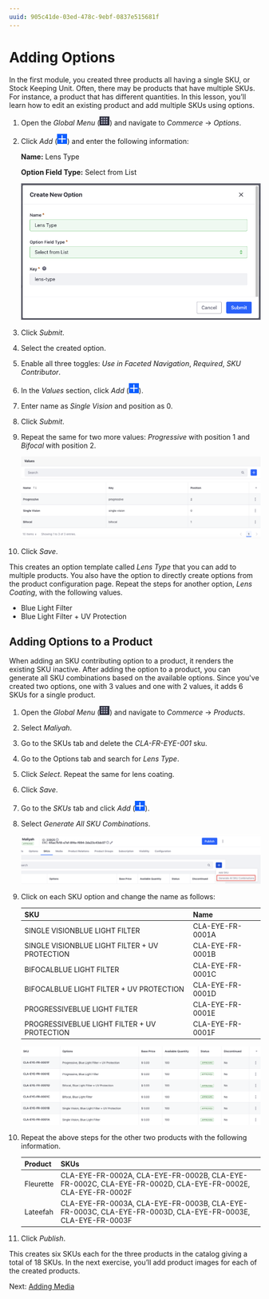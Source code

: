 ```yaml
---
uuid: 905c41de-03ed-478c-9ebf-0837e515681f
---
```

# Adding Options

In the first module, you created three products all having a single SKU, or Stock Keeping Unit. Often, there may be products that have multiple SKUs. For instance, a product that has different quantities. In this lesson, you’ll learn how to edit an existing product and add multiple SKUs using options.

1. Open the *Global Menu* (![Global Menu](../../images/icon-applications-menu.png)) and navigate to *Commerce* &rarr; *Options*.

1. Click *Add* (![Add](../../images/icon-add.png)) and enter the following information:

   **Name:** Lens Type

   **Option Field Type:** Select from List

   ![Create a new option for quantity.](./adding-options/images/01.png)

1. Click *Submit*.

1. Select the created option.

1. Enable all three toggles: *Use in Faceted Navigation*, *Required*, *SKU Contributor*.

1. In the *Values* section, click *Add* (![Add](../../images/icon-add.png)).

1. Enter name as *Single Vision* and position as 0.

1. Click *Submit*. 

1. Repeat the same for two more values: *Progressive* with position 1 and *Bifocal* with position 2. 

   ![Enter selectable values for the option.](./adding-options/images/02.png)

1. Click *Save*.

This creates an option template called *Lens Type* that you can add to multiple products. You also have the option to directly create options from the product configuration page. Repeat the steps for another option, *Lens Coating*, with the following values.

* Blue Light Filter
* Blue Light Filter + UV Protection

## Adding Options to a Product

When adding an SKU contributing option to a product, it renders the existing SKU inactive. After adding the option to a product, you can generate all SKU combinations based on the available options. Since you've created two options, one with 3 values and one with 2 values, it adds 6 SKUs for a single product. 

1. Open the *Global Menu* (![Global Menu](../../images/icon-applications-menu.png)) and navigate to *Commerce* &rarr; *Products*.

1. Select *Maliyah*.

1. Go to the SKUs tab and delete the *CLA-FR-EYE-001* sku.

1. Go to the Options tab and search for *Lens Type*.

1. Click *Select*. Repeat the same for lens coating. 

1. Click *Save*.

1. Go to the *SKUs* tab and click *Add* (![Add](../../images/icon-add.png)). 

1. Select *Generate All SKU Combinations*.

   ![Select the option to generate all SKU combinations based on the added options.](./adding-options/images/03.png)

1. Click on each SKU option and change the name as follows:

   | SKU                                            | Name             |
   | :--------------------------------------------- | :--------------- |
   | SINGLE VISIONBLUE LIGHT FILTER                 | CLA-EYE-FR-0001A |
   | SINGLE VISIONBLUE LIGHT FILTER + UV PROTECTION | CLA-EYE-FR-0001B |
   | BIFOCALBLUE LIGHT FILTER                       | CLA-EYE-FR-0001C |
   | BIFOCALBLUE LIGHT FILTER + UV PROTECTION       | CLA-EYE-FR-0001D |
   | PROGRESSIVEBLUE LIGHT FILTER                   | CLA-EYE-FR-0001E |
   | PROGRESSIVEBLUE LIGHT FILTER + UV PROTECTION   | CLA-EYE-FR-0001F |

   ![Enter new names for all the created SKUs.](./adding-options/images/04.png)

1. Repeat the above steps for the other two products with the following information.

   | Product   | SKUs                                                                                                       |
   | :-------- | :--------------------------------------------------------------------------------------------------------- |
   | Fleurette | CLA-EYE-FR-0002A, CLA-EYE-FR-0002B, CLA-EYE-FR-0002C, CLA-EYE-FR-0002D, CLA-EYE-FR-0002E, CLA-EYE-FR-0002F |
   | Lateefah  | CLA-EYE-FR-0003A, CLA-EYE-FR-0003B, CLA-EYE-FR-0003C, CLA-EYE-FR-0003D, CLA-EYE-FR-0003E, CLA-EYE-FR-0003F |

1. Click *Publish*. 

This creates six SKUs each for the three products in the catalog giving a total of 18 SKUs. In the next exercise, you’ll add product images for each of the created products.

Next: [Adding Media](./adding-media.md)
